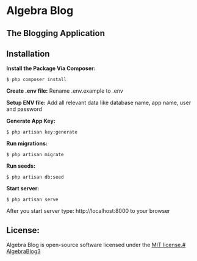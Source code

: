 # Algebra Blog
## The Blogging Application

## Installation
**Install the Package Via Composer:**

```shell
$ php composer install
```

**Create .env file:**
Rename .env.example to .env 

**Setup ENV file:**
Add all relevant data like database name, app name, user and password

**Generate App Key:**
```shell
$ php artisan key:generate
```

**Run migrations:**
```shell
$ php artisan migrate
```

**Run seeds:**
```shell
$ php artisan db:seed
```
**Start server:**
```shell
$ php artisan serve
```
After you start server type: http://localhost:8000 to your browser

## License:
Algebra Blog is open-source software licensed under the <a href="https://opensource.org/licenses/MIT" rel="nofollow">MIT license.# AlgebraBlog3
